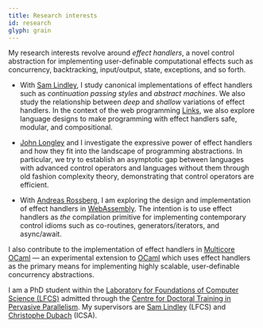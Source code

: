 ```yaml
---
title: Research interests
id: research
glyph: grain
---
```


My research interests revolve around *effect handlers*, a novel
control abstraction for implementing user-definable computational
effects such as concurrency, backtracking, input/output, state,
exceptions, and so forth.

  * With [Sam Lindley](http://homepages.inf.ed.ac.uk/slindley), I
    study canonical implementations of effect handlers such as
    *continuation passing styles* and *abstract machines*. We also
    study the relationship between *deep* and *shallow* variations of
    effect handlers. In the context of the web programming
    [Links](https://www.links-lang.org), we also explore language
    designs to make programming with effect handlers safe, modular,
    and compositional.

  * [John Longley](http://homepages.inf.ed.ac.uk/jrl/) and I
    investigate the expressive power of effect handlers and how they
    fit into the landscape of programming abstractions. In particular,
    we try to establish an asymptotic gap between languages with
    advanced control operators and languages without them through old
    fashion complexity theory, demonstrating that control operators
    are efficient.

  * With [Andreas Rossberg](https://people.mpi-sws.org/~rossberg/), I
    am exploring the design and implementation of effect handlers in
    [WebAssembly](https://github.com/effect-handlers/wasm-effect-handlers). The
    intention is to use effect handlers as *the* compilation primitive
    for implementing contemporary control idioms such as co-routines,
    generators/iterators, and async/await.

<!-- My research interests revolve around the design, implementation, and -->
<!-- use of *handlers for algebraic effects* to model and control -->
<!-- user-definable computational effects. I am exploring the design, -->
<!-- implementation, and application spaces of handlers in the contexts of -->
<!-- the [Links programming language](http://www.links-lang.org) and -->
<!-- [Multicore OCaml](https://ocaml.io/w/Multicore) &mdash; an -->
<!-- experimental extension to the [OCaml programming -->
<!-- language](https://ocaml.org) which uses algebraic effects and handlers -->
<!-- to compose concurrency. -->

I also contribute to the implementation of effect handlers in
[Multicore OCaml](https://github.com/ocamllabs/ocaml-multicore)
&mdash; an experimental extension to [OCaml](https://ocaml.org) which
uses effect handlers as the primary means for implementing highly
scalable, user-definable concurrency abstractions.

I am a PhD student within the [Laboratory for Foundations of Computer
Science (LFCS)](http://wcms.inf.ed.ac.uk/lfcs/) admitted through the
[Centre for Doctoral Training in Pervasive
Parallelism](http://pervasiveparallelism.inf.ed.ac.uk/). My
supervisors are [Sam Lindley](http://homepages.inf.ed.ac.uk/slindley)
(LFCS) and [Christophe Dubach](http://homepages.inf.ed.ac.uk/cdubach)
(ICSA).
